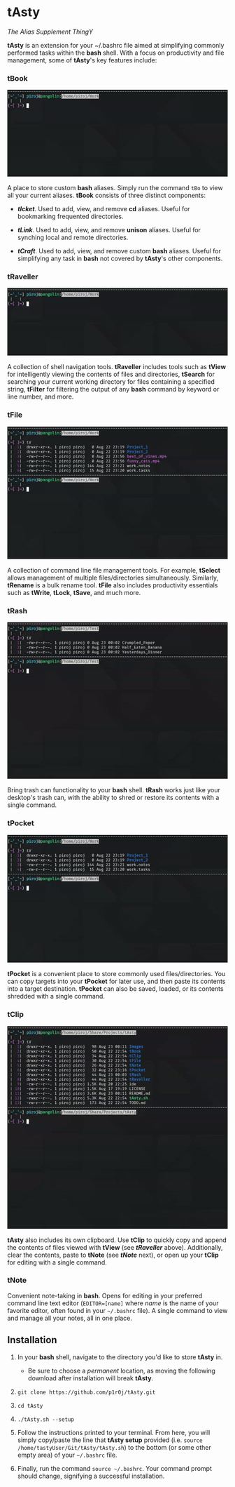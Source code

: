 # tAsty

*The Alias Supplement ThingY*

**tAsty** is an extension for your ~/.bashrc file aimed at simplifying commonly performed tasks within the **bash** shell. With a focus on productivity and file management, some of **tAsty**'s key features include:

### tBook

![Screen recording of tBook command's output.](Images/tBook.gif)

A place to store custom **bash** aliases. Simply run the command `tBo` to view all your current aliases. **tBook** consists of three distinct components:

*   ***tIcket***. Used to add, view, and remove **cd** aliases. Useful for bookmarking frequented directories.

*   ***tLink***. Used to add, view, and remove **unison** aliases. Useful for synching local and remote directories.

*   ***tCraft***. Used to add, view, and remove custom **bash** aliases. Useful for simplifying any task in **bash** not covered by **tAsty**'s other components.

### tRaveller

![Screen recording of tView command's output.](Images/tView.gif)

A collection of shell navigation tools. **tRaveller** includes tools such as **tView** for intelligently viewing the contents of files and directories, **tSearch** for searching your current working directory for files containing a specified string, **tFilter** for filtering the output of any **bash** command by keyword or line number, and more.

### tFile

![Screen recording of tSelect command's output.](Images/tSelect.gif)

A collection of command line file management tools. For example, **tSelect** allows management of multiple files/directories simultaneously. Similarly, **tRename** is a bulk rename tool. **tFile** also includes productivity essentials such as **tWrite**, **tLock**, **tSave**, and much more.

### tRash

![Screen recording of tRash command's output.](Images/tRash.gif)

Bring trash can functionality to your **bash** shell. **tRash** works just like your desktop's trash can, with the ability to shred or restore its contents with a single command.

### tPocket

![Screen recording of tPocket command's output.](Images/tPocket.gif)

**tPocket** is a convenient place to store commonly used files/directories. You can copy targets into your **tPocket** for later use, and then paste its contents into a target destination. **tPocket** can also be saved, loaded, or its contents shredded with a single command.

### tClip

![Screen recording of tClip command's output.](Images/tClip.gif)

**tAsty** also includes its own clipboard. Use **tClip** to quickly copy and append the contents of files viewed with **tView** (see ***tRaveller*** above). Additionally, clear the contents, paste to **tNote** (see ***tNote*** next), or open up your **tClip** for editing with a single command.

### tNote

Convenient note-taking in **bash**. Opens for editing in your preferred command line text editor (`EDITOR=[name]` where *name* is the name of your favorite editor, often found in your `~/.bashrc` file). A single command to view and manage all your notes, all in one place.

## Installation

1.  In your **bash** shell, navigate to the directory you'd like to store **tAsty** in.

    *   Be sure to choose a *permanent* location, as moving the following download after installation will break **tAsty**.

1.  `git clone https://github.com/p1r0j/tAsty.git`

2.  `cd tAsty`

3.  `./tAsty.sh --setup`

4.  Follow the instructions printed to your terminal. From here, you will simply copy/paste the line that **tAsty setup** provided (i.e. `source /home/tastyUser/Git/tAsty/tAsty.sh`) to the bottom (or some other empty area) of your `~/.bashrc` file.

5.  Finally, run the command `source ~/.bashrc`. Your command prompt should change, signifying a successful installation.

